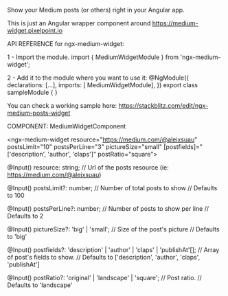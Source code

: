 Show your Medium posts (or others) right in your Angular app.

This is just an Angular wrapper component around https://medium-widget.pixelpoint.io

API REFERENCE for ngx-medium-widget:

1 - Import the module.
  import { MediumWidgetModule } from 'ngx-medium-widget';

2 - Add it to the module where you want to use it:
  @NgModule({
    declarations: [...],
    imports: [ MediumWidgetModule],
  })
  export class sampleModule { }

You can check a working sample here: https://stackblitz.com/edit/ngx-medium-posts-widget

COMPONENT: MediumWidgetComponent

  <ngx-medium-widget resource="https://medium.com/@aleixsuau"
                     postsLimit="10"
                     postsPerLine="3"
                     pictureSize="small"
                     [postfields]="['description', 'author', 'claps']"
                     postRatio="square">
  </ngx-medium-widget>

@Input()
resource: string;
// Url of the posts resource (ie: https://medium.com/@aleixsuau)

@Input()
postsLimit?: number;
// Number of total posts to show
// Defaults to 100

@Input()
postsPerLine?: number;
// Number of posts to show per line
// Defaults to 2

@Input()
pictureSize?: 'big' | 'small';
// Size of the post's picture
// Defaults to 'big'

@Input()
postfields?: 'description' | 'author' | 'claps' | 'publishAt'[];
// Array of post's fields to show.
// Defaults to ['description', 'author', 'claps', 'publishAt']

@Input()
postRatio?: 'original' | 'landscape' | 'square';
// Post ratio.
// Defaults to 'landscape'

